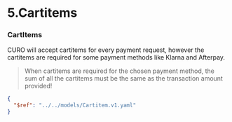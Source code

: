 # 5.Cartitems

### CartItems

CURO will accept cartitems for every payment request, however the cartitems are required for some payment methods like Klarna and Afterpay.

>When cartitems are required for the chosen payment method, the sum of all the cartitems must be the same as the transaction amount provided!

```json json_schema
{
  "$ref": "../../models/Cartitem.v1.yaml"
}
```


